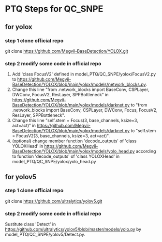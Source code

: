 # PTQ Steps for QC_SNPE

## for yolox
### step 1 clone official repo
git clone https://github.com/Megvii-BaseDetection/YOLOX.git
### step 2 modify some code in official repo
  1. Add 'class FocusV2' defined in model_PTQ/QC_SNPE/yolox/FocusV2.py to https://github.com/Megvii-BaseDetection/YOLOX/blob/main/yolox/models/network_blocks.py.
  2. Change this line "from .network_blocks import BaseConv, CSPLayer, DWConv, FocusV2, ResLayer, SPPBottleneck" in https://github.com/Megvii-BaseDetection/YOLOX/blob/main/yolox/models/darknet.py to "from .network_blocks import BaseConv, CSPLayer, DWConv, Focus, FocusV2, ResLayer, SPPBottleneck".
  3. Change this line "self.stem = Focus(3, base_channels, ksize=3, act=act)" in https://github.com/Megvii-BaseDetection/YOLOX/blob/main/yolox/models/darknet.py to "self.stem = FocusV2(3, base_channels, ksize=3, act=act)".
  4. (optional) change member function 'decode_outputs' of 'class YOLOXHead' in https://github.com/Megvii-BaseDetection/YOLOX/blob/main/yolox/models/yolo_head.py according to function 'decode_outputs' of 'class YOLOXHead' in model_PTQ/QC_SNPE/yolox/yolo_head.py

## for yolov5
### step 1 clone official repo
git clone https://github.com/ultralytics/yolov5.git
### step 2 modify some code in official repo
Sustitute class 'Detect' in https://github.com/ultralytics/yolov5/blob/master/models/yolo.py by model_PTQ/QC_SNPE/yolov5/Detect.py.
